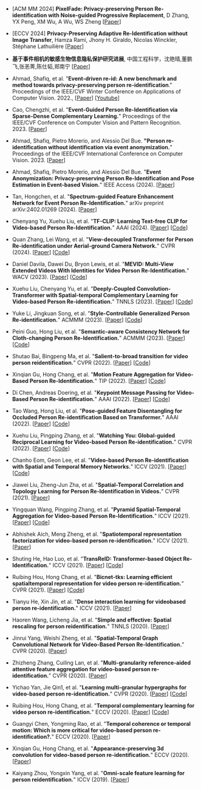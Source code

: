 

* [ACM MM 2024] **PixelFade: Privacy-preserving Person Re-identification with Noise-guided Progressive Replacement**,
  D Zhang, YX Peng, XM Wu, A Wu, WS Zheng
  [[Paper](https://openreview.net/pdf?id=TFueeF3aTo)] 

* [ECCV 2024] **Privacy-Preserving Adaptive Re-Identification without Image Transfer**, Hamza Rami, Jhony H. Giraldo, Nicolas Winckler, Stéphane Lathuilière
  [[Paper](https://arxiv.org/abs/2407.12589)] 

* **基于事件相机的敏感生物信息隐私保护研究进展**, 中国工程科学，沈艳晴,董鹏飞,张恙菁,陈仕韬,郑南宁 [[Paper](https://www.engineering.org.cn/ch/10.15302/J-SSCAE-2024.01.017)]

* Ahmad, Shafiq, et al. "**Event-driven re-id: A new benchmark and method towards privacy-preserving person re-identification**."
  Proceedings of the IEEE/CVF Winter Conference on Applications of Computer Vision. 2022., 
  [[Paper](https://openaccess.thecvf.com/content/WACV2022W/RWS/papers/Ahmad_Event-Driven_Re-Id_A_New_Benchmark_and_Method_Towards_Privacy-Preserving_Person_WACVW_2022_paper.pdf)]
  [[Youtube](https://www.youtube.com/watch?v=l3EdDc0pKQU&ab_channel=ComputerVisionFoundationVideos)]

* Cao, Chengzhi, et al. "**Event-Guided Person Re-Identification via Sparse-Dense Complementary Learning.**"
  Proceedings of the IEEE/CVF Conference on Computer Vision and Pattern Recognition. 2023.
  [[Paper](https://openaccess.thecvf.com/content/CVPR2023/html/Cao_Event-Guided_Person_Re-Identification_via_Sparse-Dense_Complementary_Learning_CVPR_2023_paper.html)]

* Ahmad, Shafiq, Pietro Morerio, and Alessio Del Bue. **"Person re-identification without identification via event anonymization.**"
  Proceedings of the IEEE/CVF International Conference on Computer Vision. 2023.
  [[Paper](https://openaccess.thecvf.com/content/ICCV2023/html/Ahmad_Person_Re-Identification_without_Identification_via_Event_anonymization_ICCV_2023_paper.html)]

* Ahmad, Shafiq, Pietro Morerio, and Alessio Del Bue.
  "**Event Anonymization: Privacy-preserving Person Re-Identification and Pose Estimation in Event-based Vision.**" IEEE Access (2024).
  [[Paper](https://ieeexplore.ieee.org/stamp/stamp.jsp?arnumber=10528297)]

* Tan, Hongchen, et al. "**Spectrum-guided Feature Enhancement Network for Event Person Re-Identification.**" arXiv preprint arXiv:2402.01269 (2024).
  [[Paper](https://arxiv.org/abs/2402.01269)]

* Chenyang Yu, Xuehu Liu, et al. "**TF-CLIP: Learning Text-free CLIP for Video-based Person Re-Identification.**" AAAI (2024).
  [[Paper](https://arxiv.org/abs/2312.09627)]
  [[Code](https://github.com/AsuradaYuci/TF-CLIP)]

* Quan Zhang, Lei Wang, et al. "**View-decoupled Transformer for Person Re-identification under Aerial-ground Camera Network.**" CVPR (2024).
  [[Paper](https://arxiv.org/abs/2403.14513)]
  [[Code](https://github.com/LinlyAC/VDT-AGPReID)]

* Daniel Davila, Dawei Du, Bryon Lewis, et al. "**MEVID: Multi-View Extended Videos With Identities for Video Person Re-Identification.**" WACV (2023).
  [[Paper](https://arxiv.org/abs/2211.04656)]
  [[Code](https://github.com/Kitware/MEVID)]

* Xuehu Liu, Chenyang Yu, et al. "**Deeply-Coupled Convolution-Transformer with Spatial-temporal Complementary Learning for Video-based Person Re-identification.**" TNNLS (2023).
  [[Paper](https://arxiv.org/abs/2304.14122)]
  [[Code](https://github.com/flysnowtiger/dcct)]

* Yuke Li, Jingkuan Song, et al. "**Style-Controllable Generalized Person Re-identification.**" ACMMM (2023).
  [[Paper](https://dl.acm.org/doi/10.1145/3581783.3611802)]
  [[Code](https://github.com/liyuke65535/Style-Controllable-Generalized-Person-Re-identification)]

* Peini Guo, Hong Liu, et al. "**Semantic-aware Consistency Network for Cloth-changing Person Re-Identification.**" ACMMM (2023).
  [[Paper](https://arxiv.org/abs/2308.14113)]
  [[Code](https://github.com/Gpn-star/SCNet)]

* Shutao Bai, Bingpeng Ma, et al. "**Salient-to-broad transition for video person reidentification.**" CVPR (2022).
  [[Paper](https://ieeexplore.ieee.org/document/9880285)]
  [[Code](https://github.com/baist/SINet)]

* Xinqian Gu, Hong Chang, et al. "**Motion Feature Aggregation for Video-Based Person Re-Identification.**" TIP (2022).
  [[Paper](https://ieeexplore.ieee.org/document/9784400)]
  [[Code](https://github.com/guxinqian/Simple-ReID)]

* Di Chen, Andreas Doering, et al. "**Keypoint Message Passing for Video-Based Person Re-identification.**" AAAI (2022).
  [[Paper](https://arxiv.org/abs/2111.08279)]
  [[Code](https://github.com/dichen-cd/KeypointMessagePassing)]

* Tao Wang, Hong Liu, et al. "**Pose-guided Feature Disentangling for Occluded Person Re-identification Based on Transformer.**" AAAI (2022).
  [[Paper](https://arxiv.org/abs/2112.02466)]
  [[Code](https://github.com/WangTaoAs/PFD_Net)]

* Xuehu Liu, Pingping Zhang, et al. "**Watching You: Global-guided Reciprocal Learning for Video-based Person Re-identification.**" CVPR (2022).
  [[Paper](https://arxiv.org/abs/2103.04337)]
  [[Code](https://github.com/flysnowtiger/GRL)]

* Chanho Eom, Geon Lee, et al. "**Video-based Person Re-identification with Spatial and Temporal Memory Networks.**" ICCV (2021).
  [[Paper](https://arxiv.org/abs/2108.09039)]
  [[Code](https://github.com/cvlab-yonsei/STMN)]

* Jiawei Liu, Zheng-Jun Zha, et al. "**Spatial-Temporal Correlation and Topology Learning for Person Re-Identification in Videos.**" CVPR (2021).
  [[Paper](https://arxiv.org/abs/2104.08241)]

* Yingquan Wang, Pingping Zhang, et al. "**Pyramid Spatial-Temporal Aggregation for Video-based Person Re-Identification.**" ICCV (2021).
  [[Paper](https://ieeexplore.ieee.org/document/9710753)]
  [[Code](https://github.com/WangYQ9/VideoReID_PSTA)]

* Abhishek Aich, Meng Zheng, et al. "**Spatiotemporal representation factorization for video-based person re-identification.**" ICCV (2021).
  [[Paper](https://ieeexplore.ieee.org/document/9711297)]

* Shuting He, Hao Luo, et al. "**TransReID: Transformer-based Object Re-Identification.**" ICCV (2021).
  [[Paper](https://arxiv.org/abs/2102.04378)]
  [[Code](https://github.com/damo-cv/TransReID)]

* Ruibing Hou, Hong Chang, et al. "**Bicnet-tks: Learning efficient spatialtemporal representation for video person re-identification.**" CVPR (2021).
  [[Paper](https://arxiv.org/abs/2104.14783)]
  [[Code](https://github.com/blue-blue272/BiCnet-TKS)]

* Tianyu He, Xin Jin, et al. "**Dense interaction learning for videobased person re-identification.**" ICCV (2021).
  [[Paper](https://ieeexplore.ieee.org/document/9711235)]

* Haoren Wang, Licheng Jia, et al. "**Simple and effective: Spatial rescaling for person reidentification.**" TNNLS (2020).
  [[Paper](https://ieeexplore.ieee.org/document/9229188)]

* Jinrui Yang, Weishi Zheng, et al. "**Spatial-Temporal Graph Convolutional Network for Video-Based Person Re-Identification.**" CVPR (2020).
  [[Paper](https://ieeexplore.ieee.org/document/9156954)]

* Zhizheng Zhang, Cuiling Lan, et al. "**Multi-granularity reference-aided attentive feature aggregation for video-based person re-identification.**" CVPR (2020).
  [[Paper](https://arxiv.org/abs/2003.12224)]

* Yichao Yan, Jie Qin1, et al. "**Learning multi-granular hypergraphs for video-based person re-identification.**" CVPR (2020).
  [[Paper](https://arxiv.org/abs/2104.14913)]
  [[Code](https://github.com/daodaofr/hypergraph_reid)]

* Ruibing Hou, Hong Chang, et al. "**Temporal complementary learning for video person re-identification.**" ECCV (2020).
  [[Paper](https://arxiv.org/abs/2007.09357)]
  [[Code](https://github.com/blue-blue272/VideoReID-TCLNet)]

* Guangyi Chen, Yongming Rao, et al. "**Temporal coherence or temporal motion: Which is more critical for video-based person re-identification?.**" ECCV (2020).
  [[Paper](https://link.springer.com/chapter/10.1007/978-3-030-58598-3_39)]

* Xinqian Gu, Hong Chang, et al. "**Appearance-preserving 3d convolution for video-based person re-identification.**" ECCV (2020).
  [[Paper](https://arxiv.org/abs/2007.08434)]

* Kaiyang Zhou, Yongxin Yang, et al. "**Omni-scale feature learning for person reidentification.**" ICCV (2019).
  [[Paper](https://arxiv.org/abs/1905.00953)]




